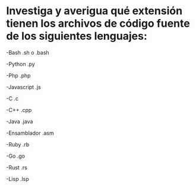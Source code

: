 # Investiga y averigua qué extensión tienen los archivos de código fuente de los siguientes lenguajes:

-Bash .sh o .bash

-Python .py

-Php .php

-Javascript .js

-C .c

-C++ .cpp

-Java .java

-Ensamblador .asm

-Ruby .rb

-Go .go

-Rust .rs

-Lisp .lsp
